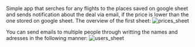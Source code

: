 Simple app that serches for any flights to the places saved on google sheet and sends notification about the deal via email, if the price is lower than the one stored on google sheet.
The overview of the first sheet:
![prices_sheet](https://github.com/marcin-p-b/flight-deals-seeker/assets/162914885/2750e8a6-ec19-48fa-8aed-b303ff1e73ee)

You can send emails to multiple people through writting the names and adresses in the following manner:
![users_sheet](https://github.com/marcin-p-b/flight-deals-seeker/assets/162914885/0d45dad3-0c26-4139-903c-417bfbc6534d)

